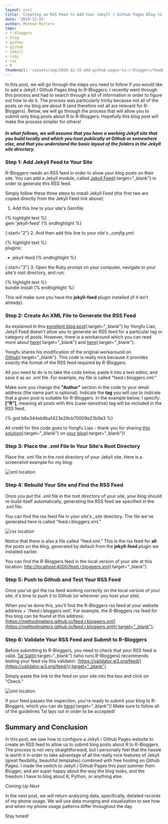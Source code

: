 ```yaml
---
layout: post
title: 'Creating an RSS Feed to Add Your Jekyll / Github Pages Blog to R-Bloggers'
date: '2019-12-15'
author: Method Matters
tags: 
- r-bloggers
- blog
- python
- github
- jekyll
- ruby
- rss
- R 
thumbnail: '/assets/img/2019-12-15-add-github-pages-to-r-bloggers/thumbnail_small.png'
---
```


In this post, we will go through the steps you need to follow if you would like to add a Jekyll / Github Pages blog to R-Bloggers. I recently went through this process and had to search through a lot of information in order to figure out how to do it. The process was particularly tricky because not all of the posts on my blog are about R (and therefore not all are relevant for R-Bloggers). Below, we will go through the process that will allow you to submit only blog posts about R to R-Bloggers. Hopefully this blog post will make the process simpler for others!

#### *In what follows, we will assume that you have a working Jekyll site that you build locally and which you host publically at Github or somewhere else, and that you understand the basic layout of the folders in the Jekyll site directory.* 

### Step 1: Add Jekyll Feed to Your Site

R-Bloggers needs an RSS feed in order to show your blog posts on their site. You can add a Jekyll module, called [Jekyll Feed](https://github.com/jekyll/jekyll-feed){:target="_blank"} in order to generate this RSS feed.

Simply follow these three steps to install Jekyll Feed (the first two are copied directly from the Jekyll Feed link above):

1. Add this line to your site's Gemfile:

{% highlight text %}   
gem 'jekyll-feed'
{% endhighlight %}  

{:start="2"}
2. And then add this line to your site's *_config.yml*:

{% highlight text %}   
plugins:
  - jekyll-feed
{% endhighlight %} 

{:start="3"}
3. Open the Ruby prompt on your computer, navigate to your site's root directory, and run:

{% highlight text %}   
bundle install
{% endhighlight %} 

This will make sure you have the **jekyll-feed** plugin installed (if it isn't already).

### Step 2: Create An XML File to Generate the RSS Feed

As explained in this [excellent blog post](https://yongfu.name/2018/08/02/rblogger-criteria.html){:target="_blank"} by Yongfu Liao, Jekyll Feed doesn't allow you to generate an RSS feed for a particular tag or category of posts. However, there is a workaround which you can read more about [here](https://yongfu.name/2018/08/02/rblogger-criteria.html){:target="_blank"} and [here](https://devblog.dymel.pl/2017/02/09/category-rss-feed-in-jekyll/){:target="_blank"}. 

Yongfu shares his modification of the original workaround on [Github](https://github.com/liao961120/blog/blob/master/feed.rbloggers.xml){:target="_blank"}. This code is really nice because it provides *exactly* the format of the RSS feed required by R-Bloggers.

All you need to do is to take the code below, paste it into a text editor, and save it as an .xml file. For example, my file is called "feed.r.bloggers.xml." 

Make sure you change the **"Author"** section in the code to your email address (the name part is optional). Indicate the **tag** you will use to indicate that a given post is suitable for R-Bloggers. In the example below, I specify: **["R"]**, meaning all posts with this (case-sensitive) tag will be included in the RSS feed.

{% gist b6e344eb6ba1423e29cb70009e23b9a3 %}

All credit for this code goes to Yongfu Liao - thank you for sharing [this solution](https://github.com/liao961120/blog/blob/master/feed.rbloggers.xml){:target="_blank"} on [your blog](https://yongfu.name/2018/08/02/rblogger-criteria.html){:target="_blank"}!

### Step 3: Place the .xml File In Your Site's Root Directory

Place the .xml file in the root directory of your Jekyll site. Here is a screenshot example for my blog:

![xml location]({{site.baseurl}}/assets/img/2019-12-15-add-github-pages-to-r-bloggers/xml_file_location.png) 

### Step 4: Rebuild Your Site and Find the RSS Feed

Once you put the .xml file in the root directory of your site, your blog should re-build itself automatically, generating the RSS feed we specified in the .xml file.

You can find the rss feed file in your site's *_site* directory. The file we've generated here is called "feed.r.bloggers.xml."

![rss location]({{site.baseurl}}/assets/img/2019-12-15-add-github-pages-to-r-bloggers/rss_feed_location.png) 

Notice that there is also a file called "feed.xml." This is the rss feed for **all** the posts on the blog, generated by default from the **jekyll-feed** plugin we installed earlier.

You can find the R-Bloggers feed in the local version of your site at this location: [http://localhost:4000/feed.r.bloggers.xml](http://localhost:4000/feed.r.bloggers.xml){:target="_blank"}

### Step 5: Push to Github and Test Your RSS Feed

Once you've got the rss feed working correctly on the local version of your site, it's time to push it to Github (or wherever you host your site).

When you've done this, you'll find the R-Bloggers rss feed at your website address + '/feed.r.bloggers.xml'. For example, the R-Bloggers rss feed for this blog can be found at this address: [https://methodmatters.github.io/feed.r.bloggers.xml](https://methodmatters.github.io/feed.r.bloggers.xml){:target="_blank"}. 

### Step 6: Validate Your RSS Feed and Submit to R-Bloggers

Before submitting to R-Bloggers, you need to check that your RSS feed is valid. [Tal Galili](https://www.r-statistics.com/){:target="_blank"} (who runs R-Bloggers) recommends testing your feed via this validator: [https://validator.w3.org/feed/](https://validator.w3.org/feed/){:target="_blank"} 

Simply paste the link to the feed on your site into the box and click on "Check."

![xml location]({{site.baseurl}}/assets/img/2019-12-15-add-github-pages-to-r-bloggers/feed_validator.png) 

If your feed passes the inspection, you're ready to submit your blog to R-Bloggers, which you can do [here](https://www.r-bloggers.com/add-your-blog/page/5/){:target="_blank"}! Make sure to follow all of the guidelines Tal lays out in order to be accepted!

## Summary and Conclusion

In this post, we saw how to configure a Jekyll / Github Pages website to create an RSS feed to allow us to submit blog posts about R to R-Bloggers. The process is not very straightforward, but I personally feel that the hassle is worth it in order to take advantage of all the really nice features of Jekyll (great flexibility, beautiful templates) combined with free hosting on Github Pages. I made the switch to Jekyll / Github Pages this past summer from Blogger, and am super happy about the way the blog looks, and the freedom I have to blog about R, Python, or anything else. 

*Coming Up Next*

In the next post, we will return analyzing data, specifically, detailed records of my phone usage. We will use data munging and visualization to see how and when my phone usage patterns differ throughout the day.

Stay tuned!



